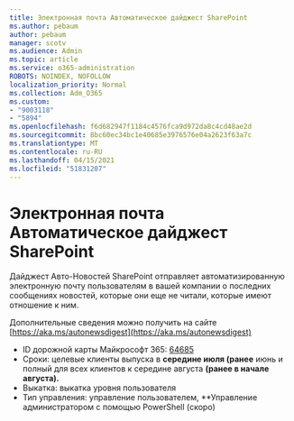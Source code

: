 ```yaml
---
title: Электронная почта Автоматическое дайджест SharePoint
ms.author: pebaum
author: pebaum
manager: scotv
ms.audience: Admin
ms.topic: article
ms.service: o365-administration
ROBOTS: NOINDEX, NOFOLLOW
localization_priority: Normal
ms.collection: Adm_O365
ms.custom:
- "9003118"
- "5894"
ms.openlocfilehash: f6d682947f1184c4576fca9d972da8c4cd48ae2d
ms.sourcegitcommit: 8bc60ec34bc1e40685e3976576e04a2623f63a7c
ms.translationtype: MT
ms.contentlocale: ru-RU
ms.lasthandoff: 04/15/2021
ms.locfileid: "51831207"
---
```

# <a name="sharepoint-auto-digest-email"></a>Электронная почта Автоматическое дайджест SharePoint

Дайджест Авто-Новостей SharePoint отправляет автоматизированную электронную почту пользователям в вашей компании о последних сообщениях новостей, которые они еще не читали, которые имеют отношение к ним.

Дополнительные сведения можно получить на сайте [https://aka.ms/autonewsdigest](https://aka.ms/autonewsdigest)

- ID дорожной карты Майкрософт 365:  [64685](https://www.microsoft.com/microsoft-365/roadmap?filters=&featureid=64685)
- Сроки: целевые клиенты выпуска в **середине июля (ранее** июнь и полный для всех клиентов к середине августа **(ранее в начале августа).**
- Выкатка: выкатка уровня пользователя
- Тип управления: управление пользователем, **Управление администратором с помощью PowerShell (скоро)
